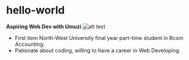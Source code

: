 # hello-world
**Aspiring Web Dev with Umuzi**
![alt text](https://scontent-jnb1-1.xx.fbcdn.net/v/t39.30808-6/267956504_3033078140343517_4961512431074613011_n.jpg?_nc_cat=102&ccb=1-5&_nc_sid=8bfeb9&_nc_eui2=AeHmGyucxNPy5yp-Ae3GyjJMFmJSVVogyTIWYlJVWiDJMi8zFtCAaxwieKusZThpoVT_GPui8KEhVfWJiFgq0IOz&_nc_ohc=6k6JgsBkS_MAX-jegWF&_nc_ht=scontent-jnb1-1.xx&oh=00_AT8dpWZ2lPqINP04SpuCURM6Vuu3tkAIBD6uhcYVR_jtPw&oe=622E5587)
- First item North-West University final year part-time student in Bcom Accounting.
- Pationate about coding, willing to have a career in Web Developing.
